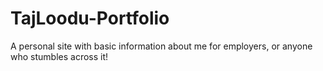 # TajLoodu-Portfolio
A personal site with basic information about me for employers, or anyone who stumbles across it!
